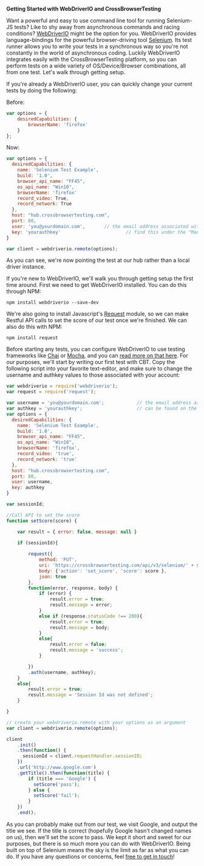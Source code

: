 **Getting Started with WebDriverIO and CrossBrowserTesting**

Want a powerful and easy to use command line tool for running Selenium-JS tests? Like to shy away from asynchronous commands and racing conditions? [WebDriverIO](http://webdriver.io/) might be the option for you. WebDriverIO provides language-bindings for the powerful browser-driving tool [Selenium](http://www.seleniumhq.org/docs/). Its test runner allows you to write your tests in a synchronous way so you're not constantly in the world of asynchronous coding. Luckily WebDriverIO integrates easily with the CrossBrowserTesting platform, so you can perform tests on a wide variety of OS/Device/Browser combinations, all from one test. Let's walk through getting setup.

If you're already a WebDriverIO user, you can quickly change your current tests by doing the following:

Before:

```javascript
var options = {
    desiredCapabilities: {
        browserName: 'firefox'
    }
};
```

Now:

```javascript
var options = {
  desiredCapabilities: {
    name: 'Selenium Test Example',
    build: '1.0',
    browser_api_name: "FF45",
    os_api_name: "Win10",
    browserName: 'firefox'
    record_video: True,
    record_network: True
  },
  host: "hub.crossbrowsertesting.com",
  port: 80,
  user: 'you@yourdomain.com',		// the email address associated with your CBT account
  key: 'yourauthkey'      					// find this under the "Manage Account page of our app"
}

var client = webdriverio.remote(options);
```

As you can see, we're now pointing the test at our hub rather than a local driver instance. 

If you're new to WebDriverIO, we'll walk you through getting setup the first time around. First we need to get WebDriverIO installed. You can do this through NPM:

`npm install webdriverio --save-dev`

We're also going to install Javascript's [Request](https://github.com/request/request) module, so we can make Restful API calls to set the score of our test once we're finished. We can also do this with NPM:

`npm install request`

Before starting any tests, you can configure WebDriverIO to use testing frameworks like [Chai](http://chaijs.com/) or [Mocha](https://mochajs.org/), and you can [read more on that here](http://webdriver.io/guide/getstarted/configuration.html). For our purposes, we'll start by writing our first test with CBT. Copy the following script into your favorite text-editor, and make sure to change the username and authkey values to those associated with your account:

```javascript
var webdriverio = require('webdriverio');
var request = require('request');

var username = 'you@yourdomain.com'; 			// the email address associated with your account
var authkey = 'yourauthkey';					// can be found on the "Manage Account" page of our app
var options = {
  desiredCapabilities: {
    name: 'Selenium Test Example',
    build: '1.0',
    browser_api_name: "FF45",
    os_api_name: "Win10",
    browserName: 'firefox',
    record_video: 'true',
    record_network: 'true'
  },
  host: "hub.crossbrowsertesting.com",
  port: 80,
  user: username,
  key: authkey      
}

var sessionId;

//Call API to set the score
function setScore(score) {

    var result = { error: false, message: null }

    if (sessionId){
        
        request({
            method: 'PUT',
            uri: 'https://crossbrowsertesting.com/api/v3/selenium/' + sessionId,
            body: {'action': 'set_score', 'score': score },
            json: true
        },
        function(error, response, body) {
            if (error) {
                result.error = true;
                result.message = error;
            }
            else if (response.statusCode !== 200){
                result.error = true;
                result.message = body;
            }
            else{
                result.error = false;
                result.message = 'success';
            }

        })
        .auth(username, authkey);
    }
    else{
        result.error = true;
        result.message = 'Session Id was not defined';
    }

}

// create your webdriverio.remote with your options as an argument
var client = webdriverio.remote(options);

client
    .init()
    .then(function() {
      sessionId = client.requestHandler.sessionID;
    })
    .url('http://www.google.com')
    .getTitle().then(function(title) {
        if (title === 'Google') {
          setScore('pass');
        } else {
          setScore('fail');
        }
    })
    .end();

```

As you can probably make out from our test, we visit Google, and output the title we see. If the title is correct (hopefully Google hasn't changed names on us), then we'll set the score to pass. We kept it short and sweet for our purposes, but there is so much more you can do with WebDriverIO. Being built on top of Selenium means the sky is the limit as far as what you can do. If you have any questions or concerns, feel [free to get in touch](mailto:info@crossbrowsertesting.com)!
